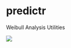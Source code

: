 # predictr
Weibull Analysis Utilities

![](https://img.shields.io/github/stars/tvtoglu/predictr?style=flat-square)
![]()
![]()
![]()
![]()
![]()
![]()
![]()
![]()
